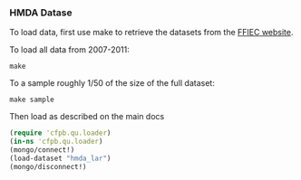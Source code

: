 ### HMDA Datase

To load data, first use make to retrieve the datasets from the [FFIEC website](http://www.ffiec.gov/hmda/hmdaproducts.htm).



To load all data from 2007-2011:
```
make
```

To a sample roughly 1/50 of the size of the full dataset:
```
make sample
```

Then load as described on the main docs
```clojure
(require 'cfpb.qu.loader)
(in-ns 'cfpb.qu.loader)
(mongo/connect!)
(load-dataset "hmda_lar")
(mongo/disconnect!)
```
